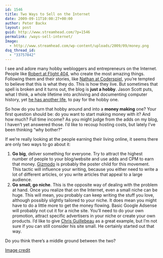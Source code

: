 ```yaml
---
id: 1546
title: Two Ways to Sell on the Internet
date: 2009-09-11T10:00:27+00:00
author: Peter Backx
layout: post
guid: http://www.streamhead.com/?p=1546
permalink: /ways-sell-internet/
Image:
  - http://www.streamhead.com/wp-content/uploads/2009/09/money.png
dsq_thread_id:
  - "33757842"
---
```

I see and adore many hobby webloggers and entrepreneurs on the Internet. People like <a title="Flight 404" href="http://www.flight404.com/blog/" target="_blank">Robert at Flight 404</a>, who create the most amazing things. Following them and their stories, like <a title="Coderspiel" href="http://technically.us/code" target="_blank">Nathan at Coderspiel</a>, you&#8217;re tempted to believe that this is what they do. This is how they live. But sometimes that spell is broken and it turns out, the blog is **just a hobby**. Jason Scott puts, what I think, a whole lifetime into archiving and documenting computer history, yet <a title="ASCII" href="http://ascii.textfiles.com/archives/2163" target="_blank">he has another life</a>, to pay for the hobby one.

So how do you turn that hobby around and into a **money making** one? Your first question should be: do you want to start making money with it? And how much? Full time income? As you might judge from the adds on my blog, I haven&#8217;t yet answered those. I&#8217;d like to recoup hosting costs, but lately I&#8217;ve been thinking &#8220;why bother?&#8221;

If we&#8217;re really looking at the people earning their living online, it seems there are only two ways to go about it:

  1. **Go big**, deliver something for everyone. Try to attract the highest number of people to your blog/website and use adds and CPM to earn that money. <a title="Gizmodo" href="http://gizmodo.com/" target="_blank">Gizmodo</a> is probably the poster child for this movement. This tactic will influence your writing, because you either need to write a lot of different articles, or you write articles that appeal to a large audience.
  2. **Go small, go niche**. This is the opposite way of dealing with the problem at hand. Once you realize that on the Internet, even a small niche can be huge. This will mean, you probably can keep writing the stuff you love, although possibly slightly tailored to your niche. It does mean you might have to do a little more to get the money flowing. Basic Google Adsense will probably not cut it for a niche site. You&#8217;ll need to do your own promotion, attract specific advertisers in your niche or create your own products. I&#8217;d like to give <a title="The Art of Nonconformity" href="http://chrisguillebeau.com/3x5/" target="_blank">Chris Guillebeau</a> as a great example, but I&#8217;m not sure if you can still consider his site small. He certainly started out that way.

Do you think there&#8217;s a middle ground between the two?

<a title="Money!" href="http://www.flickr.com/photos/yomanimus/102798907/" target="_blank">Image credit</a>

<!-- AddThis Advanced Settings generic via filter on the_content -->

<!-- AddThis Share Buttons generic via filter on the_content -->